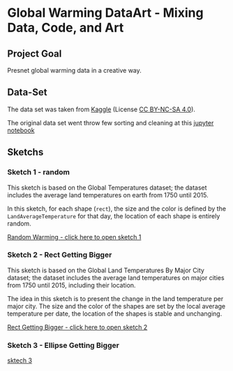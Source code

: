 # Global Warming DataArt - Mixing Data, Code, and Art

## Project Goal

Presnet global warming data in a creative way.

## Data-Set

The data set was taken from [Kaggle](https://www.kaggle.com/berkeleyearth/climate-change-earth-surface-temperature-data) (License
[CC BY-NC-SA 4.0](https://creativecommons.org/licenses/by-nc-sa/4.0/)).

The original data set went throw few sorting and cleaning at this [jupyter notebook](https://github.com/lomudi/warming/blob/master/warming-jupyter/temp-by-city.ipynb)

## Sketchs

### Sketch 1 - random

This sketch is based on the Global Temperatures dataset; the dataset includes the average land temperatures on earth from 1750 until 2015.

In this sketch, for each shape (`rect`), the size and the color is defined by the `LandAverageTemperature` for that day, the location of each shape is entirely random.

[Random Warming - click here to open sketch 1](v1/)

### Sketch 2 - Rect Getting Bigger

This sketch is based on the Global Land Temperatures By Major City dataset; the dataset includes the average land temperatures on major cities from 1750 until 2015, including their location.

The idea in this sketch is to present the change in the land temperature per major city. The size and the color of the shapes are set by the local average temperature per date, the location of the shapes is stable and unchanging.

[Rect Getting Bigger - click here to open sketch 2](v2/)

### Sketch 3 - Ellipse Getting Bigger

[sktech 3](v3/)
